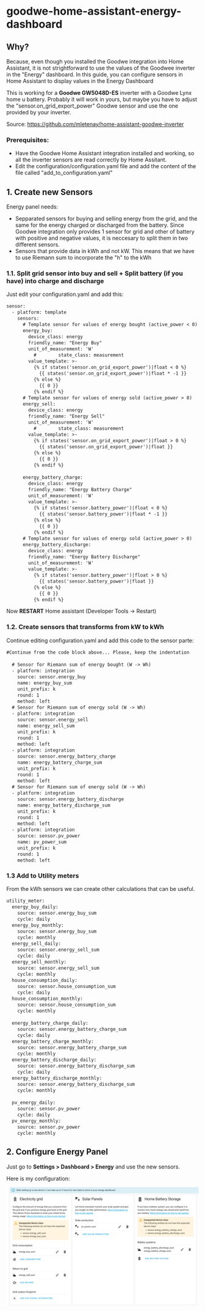 # goodwe-home-assistant-energy-dashboard

## Why?

Because, even though you installed the Goodwe integration into Home Assistant, it is not strightforward to use the values of the Goodwee inverter in the "Energy" dashboard.
In this guide, you can configure sensors in Home Assistant to display values in the Energy Dashboard

This is working for a **Goodwe GW5048D-ES** inverter with a Goodwe Lynx home u battery. Probably it will work in yours, but maybe you have to adjust the "sensor.on_grid_export_power" Goodwe sensor and use the one provided by your inverter.

Source: https://github.com/mletenay/home-assistant-goodwe-inverter

### Prerequisites:
- Have the Goodwe Home Assistant integration installed and working, so all the inverter sensors are read correctly by Home Assitant.
- Edit the configuration/configuration.yaml file and add the content of the file called "add_to_configuration.yaml" 


## 1. Create new Sensors

Energy panel needs:
- Sepparated sensors for buying and selling energy from the grid, and the same for the energy charged or discharged from the battery. Since Goodwe integration only provides 1 sensor for grid and other of battery with positive and negative values, it is neccesary to split them in two different sensors.
- Sensors that provide data in kWh and not kW. This means that we have to use Riemann sum to incorporate the "h" to the kWh

### 1.1. Split grid sensor into buy and sell + Split battery (if you have) into charge and discharge

Just edit your configuration.yaml and add this:

```
sensor:
  - platform: template
    sensors:
      # Template sensor for values of energy bought (active_power < 0)
      energy_buy:
        device_class: energy
        friendly_name: "Energy Buy"
        unit_of_measurement: 'W'
          #        state_class: measurement
        value_template: >-
          {% if states('sensor.on_grid_export_power')|float < 0 %}
            {{ states('sensor.on_grid_export_power')|float * -1 }}
          {% else %}
            {{ 0 }}
          {% endif %}
      # Template sensor for values of energy sold (active_power > 0)
      energy_sell:
        device_class: energy
        friendly_name: "Energy Sell"
        unit_of_measurement: 'W'
          #        state_class: measurement
        value_template: >-
          {% if states('sensor.on_grid_export_power')|float > 0 %}
            {{ states('sensor.on_grid_export_power')|float }}
          {% else %}
            {{ 0 }}
          {% endif %}

      energy_battery_charge:
        device_class: energy
        friendly_name: "Energy Battery Charge"
        unit_of_measurement: 'W'
        value_template: >-
          {% if states('sensor.battery_power')|float < 0 %}
            {{ states('sensor.battery_power')|float * -1 }}
          {% else %}
            {{ 0 }}
          {% endif %}
      # Template sensor for values of energy sold (active_power > 0)
      energy_battery_discharge:
        device_class: energy
        friendly_name: "Energy Battery Discharge"
        unit_of_measurement: 'W'
        value_template: >-
          {% if states('sensor.battery_power')|float > 0 %}
            {{ states('sensor.battery_power')|float }}
          {% else %}
            {{ 0 }}
          {% endif %}
```

Now **RESTART** Home assistant (Developer Tools -> Restart)

### 1.2. Create sensors that transforms from kW to kWh 

Continue editing configuration.yaml and add this code to the sensor parte:


```
#Continue from the code block above... Please, keep the indentation

  # Sensor for Riemann sum of energy bought (W -> Wh)
  - platform: integration
    source: sensor.energy_buy
    name: energy_buy_sum
    unit_prefix: k
    round: 1
    method: left
  # Sensor for Riemann sum of energy sold (W -> Wh)
  - platform: integration
    source: sensor.energy_sell
    name: energy_sell_sum
    unit_prefix: k
    round: 1
    method: left
  - platform: integration
    source: sensor.energy_battery_charge
    name: energy_battery_charge_sum
    unit_prefix: k
    round: 1
    method: left
  # Sensor for Riemann sum of energy sold (W -> Wh)
  - platform: integration
    source: sensor.energy_battery_discharge
    name: energy_battery_discharge_sum
    unit_prefix: k
    round: 1
    method: left
  - platform: integration
    source: sensor.pv_power
    name: pv_power_sum
    unit_prefix: k
    round: 1
    method: left

```


### 1.3 Add to Utility meters

From the kWh sensors we can create other calculations that can be useful.

```
utility_meter:
  energy_buy_daily:
    source: sensor.energy_buy_sum
    cycle: daily
  energy_buy_monthly:
    source: sensor.energy_buy_sum
    cycle: monthly
  energy_sell_daily:
    source: sensor.energy_sell_sum
    cycle: daily
  energy_sell_monthly:
    source: sensor.energy_sell_sum
    cycle: monthly
  house_consumption_daily:
    source: sensor.house_consumption_sum
    cycle: daily
  house_consumption_monthly:
    source: sensor.house_consumption_sum
    cycle: monthly

  energy_battery_charge_daily:
    source: sensor.energy_battery_charge_sum
    cycle: daily
  energy_battery_charge_monthly:
    source: sensor.energy_battery_charge_sum
    cycle: monthly
  energy_battery_discharge_daily:
    source: sensor.energy_battery_discharge_sum
    cycle: daily
  energy_battery_discharge_monthly:
    source: sensor.energy_battery_discharge_sum
    cycle: monthly

  pv_energy_daily:
    source: sensor.pv_power
    cycle: daily
  pv_energy_monthly:
    source: sensor.pv_power
    cycle: monthly
```

## 2. Configure Energy Panel

Just go to **Settings > Dashboard > Energy** and use the new sensors.

Here is my configuration:

<img src="https://github.com/4lberto/goodwe-home-assistant-energy-dashboard/blob/main/energy_panel.png?raw=true">
